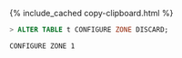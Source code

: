 {% include_cached copy-clipboard.html %}
~~~ sql
> ALTER TABLE t CONFIGURE ZONE DISCARD;
~~~

~~~
CONFIGURE ZONE 1
~~~

